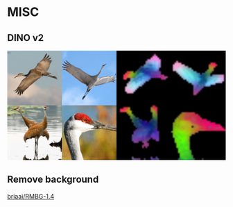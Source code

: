# MISC

## DINO v2
![dinov2_pca](dinov2_pca.png)

## Remove background
[briaai/RMBG-1.4](https://huggingface.co/briaai/RMBG-1.4)
